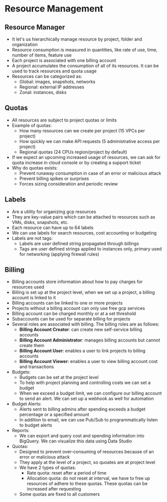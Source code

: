 # Resource Management

## Resource Manager

- It let's us hierarchically manage resource by project, folder and organization
- Resource consumption is measured in quantities, like rate of use, time, number of items, feature use
- Each project is associated with one billing account
- A project accumulates the consumption of all of its resources. It can be used to track resources and quota usage
- Resources can be categorized as:
    - Global: images, snapshots, networks
    - Regional: external IP addresses
    - Zonal: instances, disks

## Quotas

- All resources are subject to project quotas or limits
- Example of quotas:
    - How many resources can we create per project (15 VPCs per project)
    - How quickly we can make API requests (5 administrative access per project)
    - Regional quotas (24 CPUs region/project by default)
- If we expect an upcoming increased usage of resources, we can ask for quota increase in cloud console or by creating a support ticket
- Why do quotas exists:
    - Prevent runaway consumption in case of an error or malicious attack
    - Prevent billing spikes or surprises
    - Forces sizing consideration and periodic review

## Labels

- Are a utility for organizing gcp resources
- They are key-value pairs which can be attached to resources such as VMs, disks, snapshots, etc.
- Each resource can have up to 64 labels
- We can use labels for search resources, cost accounting or budgeting
- Labels are not tags:
    - Labels are user defined string propagated through billings
    - Tags are user defined strings applied to instances only, primary used for networking (applying firewall rules)

## Billing

- Billing accounts store information about how to pay charges for resources used
- Billing is set up at the project level, when we set up a project, a billing account is linked to it
- Billing accounts can be linked to one or more projects
- Projects without a billing account can only use free gcp services
- Billing account can be charged monthly or at a set threshold
- Subaccounts can be used for separate billing for projects
- Several roles are associated with billing. The billing roles are as follows:
    - **Billing Account Creator**: can create new self-service billing accounts
    - **Billing Account Administrator**: manages billing accounts but cannot create them
    - **Billing Account User**: enables a user to link projects to billing accounts
    - **Billing Account Viewer**: enables a user to view billing account cost and transactions
- Budgets:
    - Budgets can be set at the project level
    - To help with project planning and controlling costs we can set a budget
    - When we exceed a budget limit, we can configure our billing account to send an alert. We can set up a webhook as well for automation
- Budget Alerts: 
    - Alerts sent to billing admins after spending exceeds a budget percentage or a specified amount
    - In addition to email, we can use Pub/Sub to programmatically listen to budget alerts
- Reports:
    - We can export and query cost and spending information into BigQuery. We can visualize this data using Data Studio
- Quotas:
    - Designed to prevent over-consuming of resources because of an error or malicious attack
    - They apply at the level of a project, so quoates are at project level
    - We have 2 types of quotas:
        - Rate quota: reset after a period of time
        - Allocation quota: do not reset at interval, we have to free up resources of adhere to these quotas. These quotas can be increased after requesting
    - Some quotas are fixed to all customers
